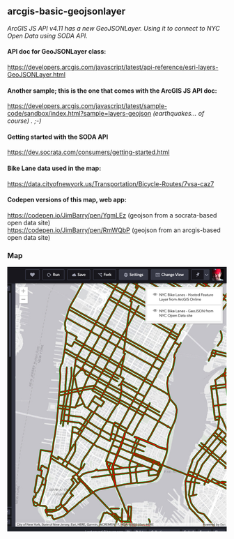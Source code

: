 ## arcgis-basic-geojsonlayer
_ArcGIS JS API v4.11 has a new GeoJSONLayer. Using it to connect to NYC Open Data using SODA API._

#### API doc for GeoJSONLayer class:
https://developers.arcgis.com/javascript/latest/api-reference/esri-layers-GeoJSONLayer.html

#### Another sample; this is the one that comes with the ArcGIS JS API doc:
https://developers.arcgis.com/javascript/latest/sample-code/sandbox/index.html?sample=layers-geojson
_(earthquakes... of course) . ;-)_

#### Getting started with the SODA API
https://dev.socrata.com/consumers/getting-started.html

#### Bike Lane data used in the map:
https://data.cityofnewyork.us/Transportation/Bicycle-Routes/7vsa-caz7

#### Codepen versions of this map, web app:
https://codepen.io/JimBarry/pen/YgmLEz (geojson from a socrata-based open data site)<br>
https://codepen.io/JimBarry/pen/RmWQbP (geojson from an arcgis-based open data site)

### Map
<img src="https://github.com/JimBarry/arcgis-basic-geojsonlayer/blob/master/arcgis-geojsonlayer.jpg">
